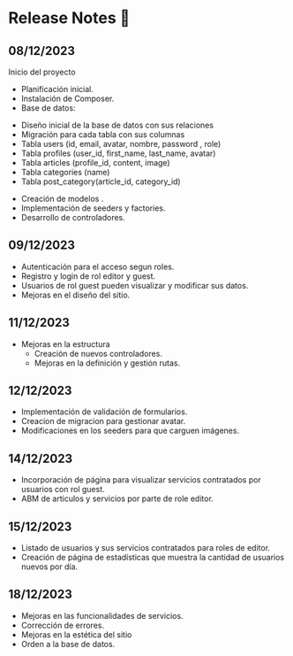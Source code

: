 # Release Notes 📝

## 08/12/2023
Inicio del proyecto
* Planificación inicial.
* Instalación de Composer.
* Base de datos: 
 - Diseño inicial de la base de datos con sus relaciones 
 - Migración para cada tabla con sus columnas
 - Tabla users (id, email, avatar, nombre, password , role)
 - Tabla profiles (user_id, first_name, last_name, avatar)
 - Tabla articles (profile_id, content, image)
 - Tabla categories (name)
 - Tabla post_category(article_id, category_id)
* Creación de modelos .
* Implementación de seeders y factories.
* Desarrollo de controladores.

## 09/12/2023
* Autenticación para el acceso segun roles.
* Registro y login de rol editor y guest.
* Usuarios de rol guest pueden visualizar y modificar sus datos.
* Mejoras en el diseño del sitio.

## 11/12/2023
- Mejoras en la estructura
    * Creación de nuevos controladores.
    * Mejoras en la definición y gestión rutas.

## 12/12/2023

* Implementación de validación de formularios.
* Creacion de migracion para gestionar avatar.
* Modificaciones en los seeders para que carguen imágenes.

## 14/12/2023
* Incorporación de página para visualizar servicios contratados por usuarios con rol guest.
* ABM de articulos y servicios por parte de role editor.

## 15/12/2023 
* Listado de usuarios y sus servicios contratados para roles de editor.
* Creación de página de estadísticas que muestra la cantidad de usuarios nuevos por día.


## 18/12/2023

* Mejoras en las funcionalidades de servicios.
* Corrección de errores.
* Mejoras en la estética del sitio
* Orden a la base de datos.
